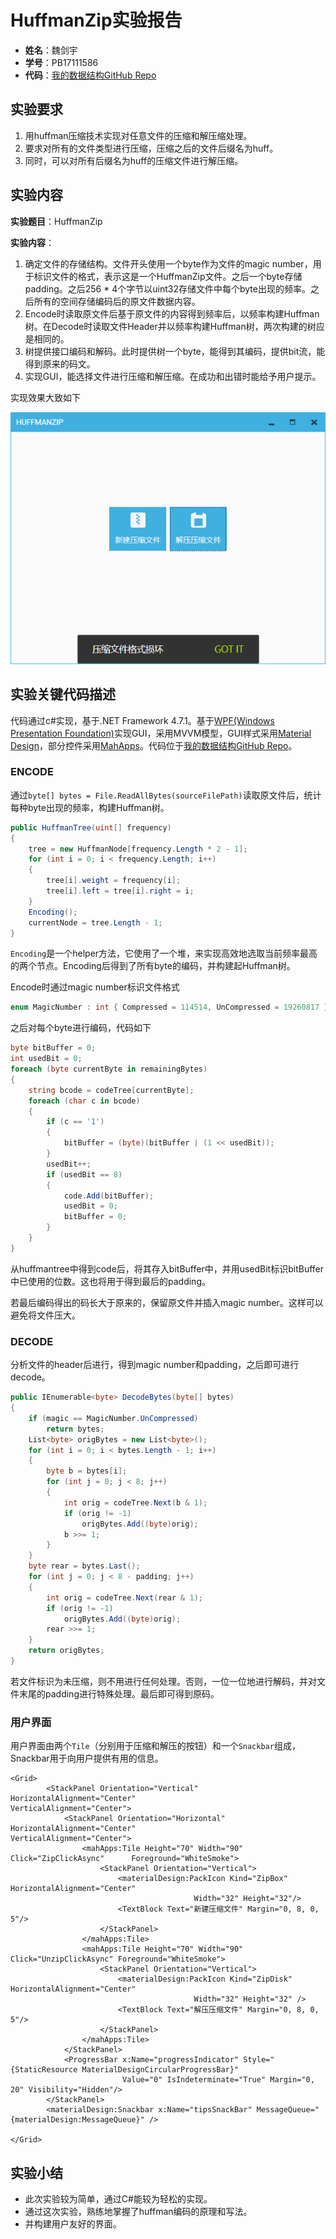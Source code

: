 # HuffmanZip实验报告

- **姓名**：魏剑宇
- **学号**：PB17111586
- **代码**：[我的数据结构GitHub Repo](https://github.com/kaleid-liner/DataStructure)

## 实验要求

1. 用huffman压缩技术实现对任意文件的压缩和解压缩处理。
2. 要求对所有的文件类型进行压缩，压缩之后的文件后缀名为huff。
3. 同时，可以对所有后缀名为huff的压缩文件进行解压缩。

## 实验内容

**实验题目**：HuffmanZip

**实验内容**：

1. 确定文件的存储结构。文件开头使用一个byte作为文件的magic number，用于标识文件的格式，表示这是一个HuffmanZip文件。之后一个byte存储padding。之后256 * 4个字节以uint32存储文件中每个byte出现的频率。之后所有的空间存储编码后的原文件数据内容。
2. Encode时读取原文件后基于原文件的内容得到频率后，以频率构建Huffman树。在Decode时读取文件Header并以频率构建Huffman树，两次构建的树应是相同的。
3. 树提供接口编码和解码。此时提供树一个byte，能得到其编码，提供bit流，能得到原来的码文。
4. 实现GUI，能选择文件进行压缩和解压缩。在成功和出错时能给予用户提示。

实现效果大致如下

![huffmanzip](assets/huffmanzip.png)

## 实验关键代码描述

代码通过c#实现，基于.NET Framework 4.7.1。基于[WPF(Windows Presentation Foundation)](https://docs.microsoft.com/en-us/dotnet/framework/wpf/)实现GUI，采用MVVM模型，GUI样式采用[Material Design](https://github.com/MaterialDesignInXAML/)，部分控件采用[MahApps](https://github.com/MahApps/)。代码位于[我的数据结构GitHub Repo](https://github.com/kaleid-liner/DataStructure)。

### ENCODE

通过`byte[] bytes = File.ReadAllBytes(sourceFilePath)`读取原文件后，统计每种byte出现的频率，构建Huffman树。

```csharp
public HuffmanTree(uint[] frequency)
{
    tree = new HuffmanNode[frequency.Length * 2 - 1];
    for (int i = 0; i < frequency.Length; i++)
    {
        tree[i].weight = frequency[i];
        tree[i].left = tree[i].right = i;
    }
    Encoding();
    currentNode = tree.Length - 1;
}
```

`Encoding`是一个helper方法，它使用了一个堆，来实现高效地选取当前频率最高的两个节点。Encoding后得到了所有byte的编码，并构建起Huffman树。

Encode时通过magic number标识文件格式
```csharp
enum MagicNumber : int { Compressed = 114514, UnCompressed = 19260817 }
```

之后对每个byte进行编码，代码如下

```csharp
byte bitBuffer = 0;
int usedBit = 0;
foreach (byte currentByte in remainingBytes)
{
    string bcode = codeTree[currentByte];
    foreach (char c in bcode)
    {
        if (c == '1')
        {
            bitBuffer = (byte)(bitBuffer | (1 << usedBit));
        }
        usedBit++;
        if (usedBit == 8)
        {
            code.Add(bitBuffer);
            usedBit = 0;
            bitBuffer = 0;
        }
    }
}
```

从huffmantree中得到code后，将其存入bitBuffer中，并用usedBit标识bitBuffer中已使用的位数。这也将用于得到最后的padding。

若最后编码得出的码长大于原来的，保留原文件并插入magic number。这样可以避免将文件压大。

### DECODE

分析文件的header后进行，得到magic number和padding，之后即可进行decode。

```csharp
public IEnumerable<byte> DecodeBytes(byte[] bytes)
{
    if (magic == MagicNumber.UnCompressed)
        return bytes;
    List<byte> origBytes = new List<byte>();
    for (int i = 0; i < bytes.Length - 1; i++)
    {
        byte b = bytes[i];
        for (int j = 0; j < 8; j++)
        {
            int orig = codeTree.Next(b & 1);
            if (orig != -1)
                origBytes.Add((byte)orig);
            b >>= 1;
        }
    }
    byte rear = bytes.Last();
    for (int j = 0; j < 8 - padding; j++)
    {
        int orig = codeTree.Next(rear & 1);
        if (orig != -1)
            origBytes.Add((byte)orig);
        rear >>= 1;
    }
    return origBytes;
}
```

若文件标识为未压缩，则不用进行任何处理。否则，一位一位地进行解码，并对文件末尾的padding进行特殊处理。最后即可得到原码。

### 用户界面

用户界面由两个`Tile`（分别用于压缩和解压的按钮）和一个`Snackbar`组成，Snackbar用于向用户提供有用的信息。

```xaml
<Grid>
        <StackPanel Orientation="Vertical" HorizontalAlignment="Center" 					VerticalAlignment="Center">
            <StackPanel Orientation="Horizontal" HorizontalAlignment="Center" 					VerticalAlignment="Center">
                <mahApps:Tile Height="70" Width="90" Click="ZipClickAsync" 		Foreground="WhiteSmoke">
                    <StackPanel Orientation="Vertical">
                        <materialDesign:PackIcon Kind="ZipBox" HorizontalAlignment="Center" 
                                         Width="32" Height="32"/>
                        <TextBlock Text="新建压缩文件" Margin="0, 8, 0, 5"/>
                    </StackPanel>
                </mahApps:Tile>
                <mahApps:Tile Height="70" Width="90" Click="UnzipClickAsync" Foreground="WhiteSmoke">
                    <StackPanel Orientation="Vertical">
                        <materialDesign:PackIcon Kind="ZipDisk" HorizontalAlignment="Center"
                                         Width="32" Height="32" />
                        <TextBlock Text="解压压缩文件" Margin="0, 8, 0, 5"/>
                    </StackPanel>
                </mahApps:Tile>
            </StackPanel>
            <ProgressBar x:Name="progressIndicator" Style="{StaticResource MaterialDesignCircularProgressBar}" 
                         Value="0" IsIndeterminate="True" Margin="0, 20" Visibility="Hidden"/>
        </StackPanel>
        <materialDesign:Snackbar x:Name="tipsSnackBar" MessageQueue="{materialDesign:MessageQueue}" />
        
</Grid>
```

## 实验小结

- 此次实验较为简单，通过C#能较为轻松的实现。
- 通过这次实验，熟练地掌握了huffman编码的原理和写法。
- 并构建用户友好的界面。